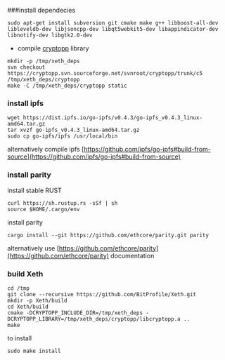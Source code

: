 
###install dependecies

```
sudo apt-get install subversion git cmake make g++ libboost-all-dev libleveldb-dev libjsoncpp-dev libqt5webkit5-dev libappindicator-dev libnotify-dev libgtk2.0-dev
```


* compile [cryptopp](https://www.cryptopp.com/wiki/Linux) library

```
mkdir -p /tmp/xeth_deps
svn checkout https://cryptopp.svn.sourceforge.net/svnroot/cryptopp/trunk/c5 /tmp/xeth_deps/cryptopp
make -C /tmp/xeth_deps/cryptopp static
```


### install ipfs
```
wget https://dist.ipfs.io/go-ipfs/v0.4.3/go-ipfs_v0.4.3_linux-amd64.tar.gz
tar xvzf go-ipfs_v0.4.3_linux-amd64.tar.gz
sudo cp go-ipfs/ipfs /usr/local/bin
```

alternatively compile ipfs [https://github.com/ipfs/go-ipfs#build-from-source](https://github.com/ipfs/go-ipfs#build-from-source)


### install parity
install stable RUST
```
curl https://sh.rustup.rs -sSf | sh
source $HOME/.cargo/env
```

install parity
```
cargo install --git https://github.com/ethcore/parity.git parity
```

alternatively use [https://github.com/ethcore/parity](https://github.com/ethcore/parity) documentation




### build Xeth

```
cd /tmp
git clone --recursive https://github.com/BitProfile/Xeth.git
mkdir -p Xeth/build
cd Xeth/build
cmake -DCRYPTOPP_INCLUDE_DIR=/tmp/xeth_deps -DCRYPTOPP_LIBRARY=/tmp/xeth_deps/cryptopp/libcryptopp.a ..
make
```

to install

```
sudo make install
```
